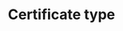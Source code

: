 ---
title: 'Certificate type'
field: 'is.certificate.type'
slug: 'certification-certificate-type'
description: 'Types of certificate'
comment: 'select from control list'
required: False
vocabulary: 'certification-certificate-type.txt'
module: 'Certificate'
cluster: 'Certification'
policy: 'Controlled value. Single select from control list.'
---